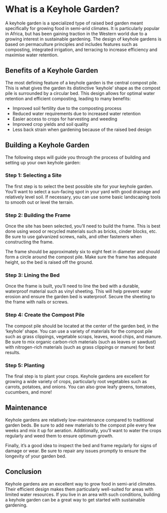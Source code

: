 
# What is a Keyhole Garden?
A keyhole garden is a specialized type of raised bed garden meant specifically for growing food in semi-arid climates. It is particularly popular in Africa, but has been gaining traction in the Western world due to a growing interest in sustainable gardening. The design of keyhole gardens is based on permaculture principles and includes features such as composting, integrated irrigation, and terracing to increase efficiency and maximise water retention.

## Benefits of a Keyhole Garden
The most defining feature of a keyhole garden is the central compost pile. This is what gives the garden its distinctive ‘keyhole’ shape as the compost pile is surrounded by a circular bed. This design allows for optimal water retention and efficient composting, leading to many benefits:

- Improved soil fertility due to the composting process
- Reduced water requirements due to increased water retention
- Easier access to crops for harvesting and weeding
- Improved crop yields and soil quality
- Less back strain when gardening because of the raised bed design

## Building a Keyhole Garden
The following steps will guide you through the process of building and setting up your own keyhole garden:

### Step 1: Selecting a Site
The first step is to select the best possible site for your keyhole garden. You’ll want to select a sun-facing spot in your yard with good drainage and relatively level soil. If necessary, you can use some basic landscaping tools to smooth out or level the terrain.

### Step 2: Building the Frame
Once the site has been selected, you’ll need to build the frame. This is best done using wood or recycled materials such as bricks, cinder blocks, etc. Be sure to use galvanized screws, nails, and other fasteners when constructing the frame.

The frame should be approximately six to eight feet in diameter and should form a circle around the compost pile. Make sure the frame has adequate height, so the bed is raised off the ground.

### Step 3: Lining the Bed
Once the frame is built, you’ll need to line the bed with a durable, waterproof material such as vinyl sheeting. This will help prevent water erosion and ensure the garden bed is waterproof. Secure the sheeting to the frame with nails or screws.

### Step 4: Create the Compost Pile
The compost pile should be located at the center of the garden bed, in the ‘keyhole’ shape. You can use a variety of materials for the compost pile such as grass clippings, vegetable scraps, leaves, wood chips, and manure. Be sure to mix organic carbon-rich materials (such as leaves or sawdust) with nitrogen-rich materials (such as grass clippings or manure) for best results.

### Step 5: Planting
The final step is to plant your crops. Keyhole gardens are excellent for growing a wide variety of crops, particularly root vegetables such as carrots, potatoes, and onions. You can also grow leafy greens, tomatoes, cucumbers, and more!

## Maintenance
Keyhole gardens are relatively low-maintenance compared to traditional garden beds. Be sure to add new materials to the compost pile every few weeks and mix it up for aeration. Additionally, you’ll want to water the crops regularly and weed them to ensure optimum growth.

Finally, it’s a good idea to inspect the bed and frame regularly for signs of damage or wear. Be sure to repair any issues promptly to ensure the longevity of your garden bed.

## Conclusion
Keyhole gardens are an excellent way to grow food in semi-arid climates. Their efficient design makes them particularly well-suited for areas with limited water resources. If you live in an area with such conditions, building a keyhole garden can be a great way to get started with sustainable gardening.